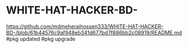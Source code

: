 # WHITE-HAT-HACKER-BD-
https://github.com/mdmeherajhossen333/WHITE-HAT-HACKER-BD-/blob/61b44576c9af948eb341d677bd7f886bb2c08919/README.md
#pkg updated
#pkg upgrade 
#
